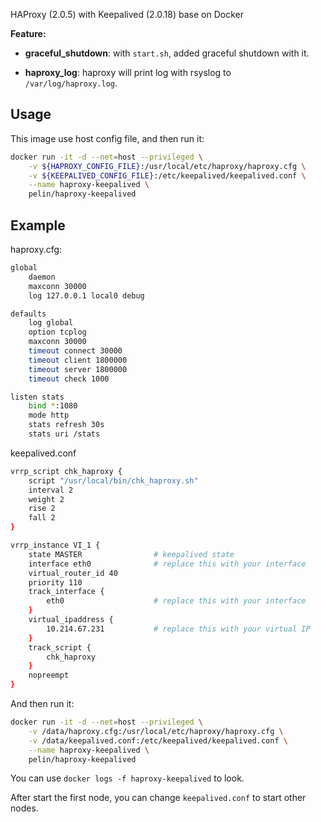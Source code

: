 
HAProxy (2.0.5) with Keepalived (2.0.18) base on Docker

**Feature:**

-   **graceful_shutdown**: with  `start.sh`, added graceful shutdown with it.
    
-   **haproxy_log**: haproxy will print log with rsyslog to  `/var/log/haproxy.log`.
    

## Usage

This image use host config file, and then run it:

```bash
docker run -it -d --net=host --privileged \
    -v ${HAPROXY_CONFIG_FILE}:/usr/local/etc/haproxy/haproxy.cfg \
    -v ${KEEPALIVED_CONFIG_FILE}:/etc/keepalived/keepalived.conf \
    --name haproxy-keepalived \
    pelin/haproxy-keepalived
```

## Example

haproxy.cfg:

```bash
global
    daemon
    maxconn 30000
    log 127.0.0.1 local0 debug

defaults
    log global
    option tcplog
    maxconn 30000
    timeout connect 30000
    timeout client 1800000
    timeout server 1800000
    timeout check 1000

listen stats
    bind *:1080
    mode http
    stats refresh 30s
    stats uri /stats
```

keepalived.conf

```bash
vrrp_script chk_haproxy {
    script "/usr/local/bin/chk_haproxy.sh"
    interval 2
    weight 2
    rise 2
    fall 2
}

vrrp_instance VI_1 {
    state MASTER                # keepalived state
    interface eth0              # replace this with your interface
    virtual_router_id 40        
    priority 110
    track_interface {
        eth0                    # replace this with your interface
    }
    virtual_ipaddress {
        10.214.67.231           # replace this with your virtual IP
    }
    track_script {
        chk_haproxy
    }
    nopreempt
}

```

And then run it:

```bash
docker run -it -d --net=host --privileged \
    -v /data/haproxy.cfg:/usr/local/etc/haproxy/haproxy.cfg \
    -v /data/keepalived.conf:/etc/keepalived/keepalived.conf \
    --name haproxy-keepalived \
    pelin/haproxy-keepalived
```

You can use  `docker logs -f haproxy-keepalived`  to look.

After start the first node, you can change  `keepalived.conf`  to start other nodes.
